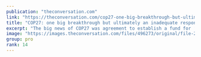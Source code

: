 ```yaml
---
publication: "theconversation.com"
link: "https://theconversation.com/cop27-one-big-breakthrough-but-ultimately-an-inadequate-response-to-the-climate-crisis-194056"
title: "COP27: one big breakthrough but ultimately an inadequate response to the climate crisis"
excerpt: "The big news of COP27 was agreement to establish a fund for ‘loss and damage’. But many lamented the summit’s overall outcome, saying it falls short of a sufficient response to the climate crisis."
image: "https://images.theconversation.com/files/496273/original/file-20221120-9492-kbhv5b.jpg?ixlib=rb-1.1.0&rect=46%2C0%2C5143%2C2571&q=45&auto=format&w=1356&h=668&fit=crop"
group: pro
rank: 14
---
```


